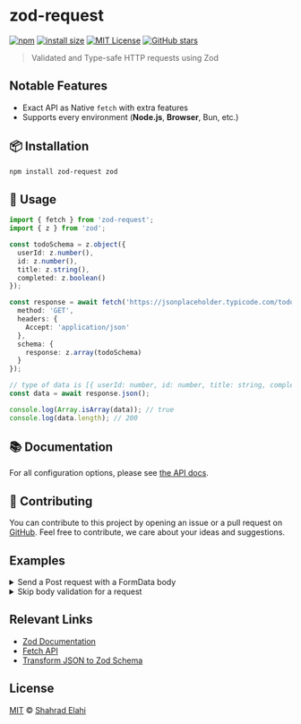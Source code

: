 # zod-request

[![npm](https://img.shields.io/npm/v/zod-request)](https://www.npmjs.com/package/zod-request)
[![install size](https://packagephobia.com/badge?p=zod-request)](https://packagephobia.com/result?p=zod-request)
[![MIT License](https://img.shields.io/badge/license-MIT-blue.svg)](https://choosealicense.com/licenses/mit/)
[![GitHub stars](https://img.shields.io/github/stars/shahradelahi/zod-request?style=social)](https://github.com/shahradelahi/zod-request/stargazers)

> Validated and Type-safe HTTP requests using Zod

## Notable Features

- Exact API as Native `fetch` with extra features
- Supports every environment (**Node.js**, **Browser**, Bun, etc.)

## 📦 Installation

```bash
npm install zod-request zod
```

## 📖 Usage

```typescript
import { fetch } from 'zod-request';
import { z } from 'zod';

const todoSchema = z.object({
  userId: z.number(),
  id: z.number(),
  title: z.string(),
  completed: z.boolean()
});

const response = await fetch('https://jsonplaceholder.typicode.com/todos', {
  method: 'GET',
  headers: {
    Accept: 'application/json'
  },
  schema: {
    response: z.array(todoSchema)
  }
});

// type of data is [{ userId: number, id: number, title: string, completed: boolean }, ...]
const data = await response.json();

console.log(Array.isArray(data)); // true
console.log(data.length); // 200
```

## 📚 Documentation

For all configuration options, please see [the API docs](https://paka.dev/npm/zod-request@canary/api).

## 🤝 Contributing

You can contribute to this project by opening an issue or a pull request
on [GitHub](https://github.com/shahradelahi/zod-request). Feel free to contribute, we care about your ideas and
suggestions.

## Examples

<details>
  <summary>Send a Post request with a FormData body</summary>

```typescript
import { fetch } from 'zod-request';
import { z } from 'zod';

const schema = {
  body: z.object({
    name: z.string(),
    age: z.number()
  }),
  response: z.object({
    form: z.record(z.any()),
    headers: z.record(z.string())
  })
};

const response = await fetch('https://httpbin.org/post', {
  method: 'POST',
  form: {
    name: 'John',
    age: 20
  },
  schema: schema
});

const { form, headers } = await response.json();
console.log(form); // { name: 'John', age: '20' }
console.log(headers); // { 'Content-Type': 'multipart/form-data; boundary=---- ...
```

</details>

<details>
  <summary>Skip body validation for a request</summary>

```typescript
const response = await fetch('https://jsonplaceholder.typicode.com/todos', {
  method: 'GET',
  headers: {
    Accept: 'application/json'
  }
});

const data = await response.unsafeJson(); // Throws an error if the response is not a valid JSON

console.log(Array.isArray(data)); // true
console.log(data.length); // 200
```

</details>

## Relevant Links

- [Zod Documentation](https://zod.dev/)
- [Fetch API](https://developer.mozilla.org/en-US/docs/Web/API/Fetch_API)
- [Transform JSON to Zod Schema](https://transform.tools/json-to-zod)

## License

[MIT](LICENSE) © [Shahrad Elahi](https://github.com/shahradelahi)
